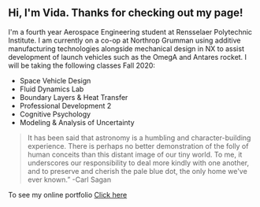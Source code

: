 ## Hi, I'm Vida. Thanks for checking out my page!
I'm a fourth year Aerospace Engineering student at Rensselaer Polytechnic Institute. I am currently on a co-op at Northrop Grumman using additive manufacturing technologies alongside mechanical design in NX to assist development of launch vehicles such as the OmegA and Antares rocket. I will be taking the following classes Fall 2020:

<ul>
  <li>Space Vehicle Design</li>
  <li>Fluid Dynamics Lab</li>
  <li>Boundary Layers & Heat Transfer</li>
  <li>Professional Development 2</li>
  <li>Cognitive Psychology</li>
  <li>Modeling & Analysis of Uncertainty</li>
</ul> 

<blockquote>It has been said that astronomy is a humbling and character-building experience. There is perhaps no better demonstration of the folly of human conceits than this distant image of our tiny world. To me, it underscores our responsibility to deal more kindly with one another, and to preserve and cherish the pale blue dot, the only home we've ever known.” -Carl Sagan</blockquote> 

To see my online portfolio
<a href="https://rpi-csm.symplicity.com/profiles/vida.zou">Click here</a>
